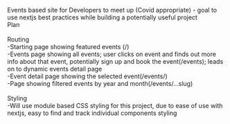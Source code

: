Events based site for Developers to meet up (Covid appropriate) - goal to use nextjs best practices while building a potentially useful project<br>
Plan<br>
<br>
Routing<br>
-Starting page showing featured events (/)<br>
-Events page showing all events; user clicks on event and finds out more info about that event, potentially sign up and book the event(/events); leads on to dynamic events detail page<br>
-Event detail page showing the selected event(/events/<some-id>)<br>
-Page showing filtered events by year and month(/events/...slug)<br>
<br>
Styling<br>
-Will use module based CSS styling for this project, due to ease of use with nextjs, easy to find and track individual components styling<br>
